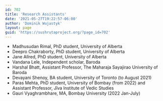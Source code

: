 ```yaml
---
id: 702
title: 'Research Assistants'
date: '2021-05-27T19:22:57-06:00'
author: 'Dominik Wujastyk'
layout: page
guid: 'https://sushrutaproject.org/?page_id=702'
---
```


- Madhusudan Rimal, PhD student, University of Alberta
- Deepro Chakraborty, PhD student, University of Alberta
- Jane Allred, PhD student, University of Alberta
- Vandana Lele, Independent scholar, Baroda
- Harshal Bhatt, Assistant Professor, The Maharaja Sayajirao University of Baroda
- Devayani Shenoy, BA student, University of Toronto (to August 2021)
- Paras Mehta, PhD student, University of Bombay (from 2022) and Assistant Professor, Jīva Institute of Vedic Studies
- Gauri Vyaghrambhare, MA, Bombay University (2022 Jan-July)